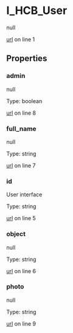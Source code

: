 # I_HCB_User

null 

[url](https://github.com/devramsean0/hcb.js/blob/28d7cea/src/api_schemas/user.ts#L1) on line 1  

## Properties
### admin

null 

Type: boolean  

[url](https://github.com/devramsean0/hcb.js/blob/28d7cea/src/api_schemas/user.ts#L8) on line 8  

### full_name

null 

Type: string  

[url](https://github.com/devramsean0/hcb.js/blob/28d7cea/src/api_schemas/user.ts#L7) on line 7  

### id

User interface 

Type: string  

[url](https://github.com/devramsean0/hcb.js/blob/28d7cea/src/api_schemas/user.ts#L5) on line 5  

### object

null 

Type: string  

[url](https://github.com/devramsean0/hcb.js/blob/28d7cea/src/api_schemas/user.ts#L6) on line 6  

### photo

null 

Type: string  

[url](https://github.com/devramsean0/hcb.js/blob/28d7cea/src/api_schemas/user.ts#L9) on line 9  
